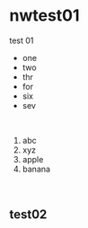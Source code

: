 # nwtest01

 test 01
 - one
 - two
 - thr
 - for
 - six
 - sev


<br>

 1. abc
 1. xyz
 1. apple
 1. banana
 
 <br>

## test02

